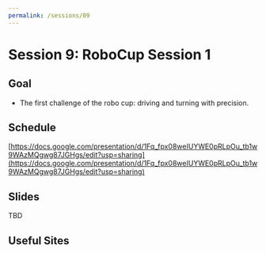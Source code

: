 ```yaml
---
permalink: /sessions/09
---
```

# Session 9: RoboCup Session 1

## Goal

- The first challenge of the robo cup: driving and turning with precision.

## Schedule

[https://docs.google.com/presentation/d/1Fq_fpx08weIUYWE0pRLpOu_tb1w9WAzMQgwg87JGHgs/edit?usp=sharing](https://docs.google.com/presentation/d/1Fq_fpx08weIUYWE0pRLpOu_tb1w9WAzMQgwg87JGHgs/edit?usp=sharing)

## Slides

TBD

## Useful Sites


